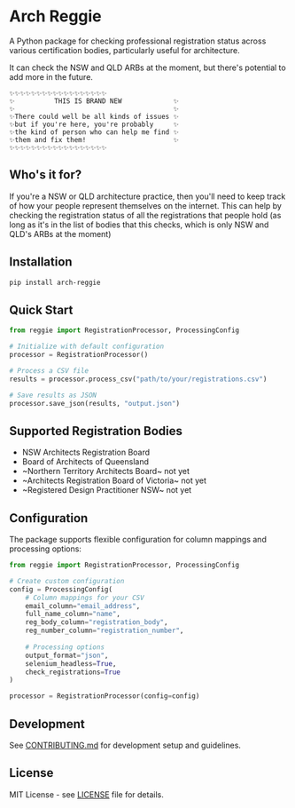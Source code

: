 # Arch Reggie

A Python package for checking professional registration status across various certification bodies, particularly useful for architecture.

It can check the NSW and QLD ARBs at the moment, but there's potential to add more in the future.
```
✨✨✨✨✨✨✨✨✨✨✨✨✨✨✨✨✨✨
✨          THIS IS BRAND NEW             ✨
✨                                        ✨
✨There could well be all kinds of issues ✨
✨but if you're here, you're probably     ✨
✨the kind of person who can help me find ✨
✨them and fix them!                      ✨
✨✨✨✨✨✨✨✨✨✨✨✨✨✨✨✨✨✨
```
## Who's it for?
If you're a NSW or QLD architecture practice, then you'll need to keep track of how your people represent themselves on the internet. This can help by checking the registration status of all the registrations that people hold (as long as it's in the list of bodies that this checks, which is only NSW and QLD's ARBs at the moment)

## Installation

```bash
pip install arch-reggie
```

## Quick Start

```python
from reggie import RegistrationProcessor, ProcessingConfig

# Initialize with default configuration
processor = RegistrationProcessor()

# Process a CSV file
results = processor.process_csv("path/to/your/registrations.csv")

# Save results as JSON
processor.save_json(results, "output.json")
```

## Supported Registration Bodies

- NSW Architects Registration Board
- Board of Architects of Queensland
- ~Northern Territory Architects Board~ not yet
- ~Architects Registration Board of Victoria~ not yet
- ~Registered Design Practitioner NSW~ not yet

## Configuration

The package supports flexible configuration for column mappings and processing options:

```python
from reggie import RegistrationProcessor, ProcessingConfig

# Create custom configuration
config = ProcessingConfig(
    # Column mappings for your CSV
    email_column="email_address",
    full_name_column="name", 
    reg_body_column="registration_body",
    reg_number_column="registration_number",
    
    # Processing options
    output_format="json",
    selenium_headless=True,
    check_registrations=True
)

processor = RegistrationProcessor(config=config)
```

## Development

See [CONTRIBUTING.md](CONTRIBUTING.md) for development setup and guidelines.

## License

MIT License - see [LICENSE](LICENSE) file for details.
